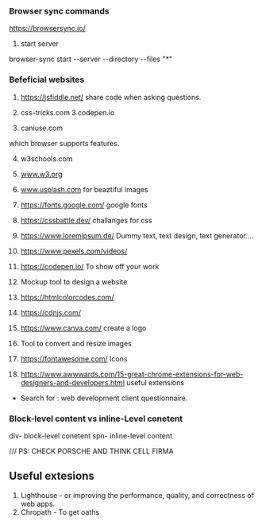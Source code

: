 ### Browser sync commands
https://browsersync.io/
1. start server   

browser-sync start --server --directory --files "*"

### Befeficial websites
1. https://jsfiddle.net/ share code when asking questions.

2. css-tricks.com
3.codepen.io

3. caniuse.com 

which browser supports features.

4. w3schools.com

5. www.w3.org

6. www.usplash.com     for beaztiful images

7. https://fonts.google.com/   google fonts

8. https://cssbattle.dev/    challanges for css 

9. https://www.loremipsum.de/ Dummy text, text design, text generator....

10. https://www.pexels.com/videos/ 

11. https://codepen.io/   To show off your work 

12. Mockup tool to design a website 

13. https://htmlcolorcodes.com/

14. https://cdnjs.com/
15. https://www.canva.com/  create a logo
16. Tool to convert and resize images

17. https://fontawesome.com/  Icons

18. https://www.awwwards.com/15-great-chrome-extensions-for-web-designers-and-developers.html  useful extensions 

- Search for : web development client questionnaire.
### Block-level content vs inline-Level conetent 

div-  block-level conetent
spn- inline-level content


/// PS: CHECK PORSCHE AND THINK CELL FIRMA

## Useful extesions 

1. Lighthouse - or improving the performance, quality, and correctness of web apps. 
2. Chropath - To get oaths 